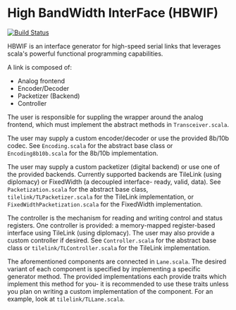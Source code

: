 High BandWidth InterFace (HBWIF)
=======================

[![Build Status](https://travis-ci.org/ucb-bar/chisel-awl.svg?branch=master)](https://travis-ci.org/ucb-bar/chisel-awl)

HBWIF is an interface generator for high-speed serial links that leverages
scala's powerful functional programming capabilities.

A link is composed of:
 - Analog frontend
 - Encoder/Decoder
 - Packetizer (Backend)
 - Controller

The user is responsible for suppling the wrapper around the analog frontend,
which must implement the abstract methods in `Transceiver.scala`.

The user may supply a custom encoder/decoder or use the provided 8b/10b codec.
See `Encoding.scala` for the abstract base class or `Encoding8b10b.scala` for
the 8b/10b implementation.

The user may supply a custom packetizer (digital backend) or use one of the
provided backends. Currently supported backends are TileLink (using diplomacy)
or FixedWidth (a decoupled interface- ready, valid, data). See
`Packetization.scala` for the abstract base class, `tilelink/TLPacketizer.scala`
for the TileLink implementation, or `FixedWidthPacketization.scala` for the
FixedWidth implementation.

The controller is the mechanism for reading and writing control and status
registers. One controller is provided: a memory-mapped register-based
interface using TileLink (using diplomacy). The user may also
provide a custom controller if desired. See `Controller.scala` for the abstract
base class or `tilelink/TLController.scala` for the TileLink implementation.

The aforementioned components are connected in `Lane.scala`. The desired
variant of each component is specified by implementing a specific generator
method. The provided implementations each provide traits which implement this
method for you- it is recommended to use these traits unless you plan on
writing a custom implementation of the component. For an example, look at
`tilelink/TLLane.scala`.

